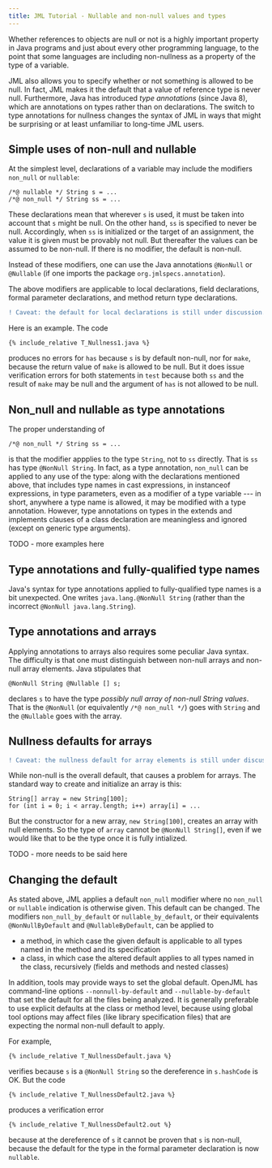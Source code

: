 ```yaml
---
title: JML Tutorial - Nullable and non-null values and types
---
```


Whether references to objects are null or not is a highly important property in Java programs and just about every other programming language,
to the point that some languages are including non-nullness as a property of the type of a variable.

JML also allows you to specify whether or not something is allowed to be null. In fact, JML makes it the default that a value of reference type is never null.
Furthermore, Java has introduced *type annotations* (since Java 8), which are annotations on types rather than on declarations.
The switch to type annotations for nullness changes the syntax of JML in ways that might be surprising or at least unfamiliar to long-time JML users.

## Simple uses of non-null and nullable

At the simplest level, declarations of a variable may include the modifiers `non_null` or `nullable`:
```
/*@ nullable */ String s = ...
/*@ non_null */ String ss = ...
```
These declarations mean that wherever `s` is used, it must be taken into account that `s` might be null.
On the other hand, `ss` is specified to never be null. Accordingly, when `ss` is initialized or the target of an assignment, the value it is given must be provably not null. But thereafter the values can be assumed to be non-null. If there is no modifier, the default is non-null.

Instead of these modifiers, one can use the Java annotations `@NonNull` or `@Nullable` (if one imports the package `org.jmlspecs.annotation`).

The above modifiers are applicable to local declarations, field declarations, formal parameter declarations, and method return type declarations.
```diff
! Caveat: the default for local declarations is still under discussion. OpenJML uses the same default as for types in other places.
```

Here is an example. The code
```
{% include_relative T_Nullness1.java %}
```
produces no errors for `has` because `s` is by default non-null, nor for `make`, because the return value of `make` is allowed to be null. But it 
does issue verification errors for both statements in `test` because both `ss` and the result of `make` may be null and the argument of `has`
is not allowed to be null.

## Non_null and nullable as type annotations

The proper understanding of
```
/*@ non_null */ String ss = ...
```
is that the modifier appplies to the type `String`, not to `ss` directly. That is `ss` has type `@NonNull String`.
In fact, as a type annotation, `non_null` can be applied to any use of the type: along with the declarations mentioned above, that includes type names in cast expressions, in instanceof expressions, in type parameters, even as a modifier of a type variable --- in short, anywhere a type name is allowed, it may be modified with a type annotation. 
However, type annotations on types in the extends and implements clauses of a class declaration are meaningless and ignored (except on generic type arguments).

TODO - more examples here

## Type annotations and fully-qualified type names

Java's syntax for type annotations applied to fully-qualified type names is a bit unexpected. One writes
`java.lang.@NonNull String` (rather than the incorrect `@NonNull java.lang.String`).

## Type annotations and arrays

Applying annotations to arrays also requires some peculiar Java syntax. The difficulty is that one must distinguish between non-null arrays and non-null array elements. Java stipulates that
```
@NonNull String @Nullable [] s;
```
declares `s` to have the type *possibly null array of non-null String values*. That is the `@NonNull` (or equivalently `/*@ non_null */`) goes with `String`
and the `@Nullable` goes with the array.

## Nullness defaults for arrays
```diff
! Caveat: the nullness default for array elements is still under discussion
```

While non-null is the overall default, that causes a problem for arrays. The standard way to create and initialize an array is this:
```
String[] array = new String[100];
for (int i = 0; i < array.length; i++) array[i] = ...
```
But the constructor for a new array, `new String[100]`, creates an array with null elements. So the type of `array` cannot be `@NonNull String[]`, even if
we would like that to be the type once it is fully intialized.

TODO - more needs to be said here

## Changing the default

As stated above, JML applies a default `non_null` modifier where no `non_null` or `nullable` indication is otherwise given.
This default can be changed. The modifiers `non_null_by_default` or `nullable_by_default`, or their equivalents `@NonNullByDefault` and `@NullableByDefault`, can be applied to
* a method, in which case the given default is applicable to all types named in the method and its specification
* a class, in which case the altered default applies to all types named in the class, recursively (fields and methods and nested classes)

In addition, tools may provide ways to set the global default. OpenJML has command-line options `--nonnull-by-default` and `--nullable-by-default` that set the default for all the files being analyzed. It is generally preferable to use explicit defaults at the class or method level, because using global tool options may affect files (like library specification files) that are expecting the normal non-null default to apply.

For example,
```
{% include_relative T_NullnessDefault.java %}
```
verifies because `s` is a `@NonNull String` so the dereference in `s.hashCode` is OK. But the code
```
{% include_relative T_NullnessDefault2.java %}
```
produces a verification error
```
{% include_relative T_NullnessDefault2.out %}
```
because at the dereference of `s` it cannot be proven that `s` is non-null, because the default for the type in the formal parameter declaration is now `nullable`.
